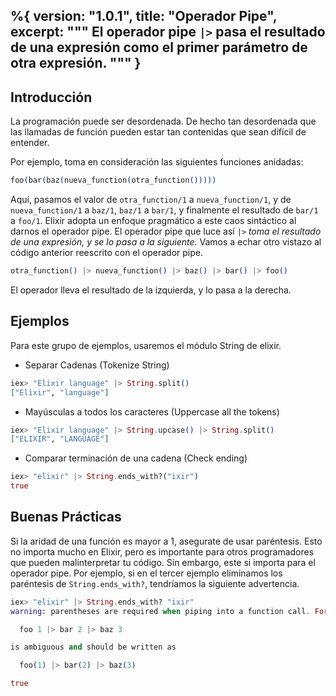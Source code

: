 %{
  version: "1.0.1",
  title: "Operador Pipe",
  excerpt: """
  El operador pipe `|>` pasa el resultado de una expresión como el primer parámetro de otra expresión.
  """
}
---

## Introducción

La programación puede ser desordenada.
De hecho tan desordenada que las llamadas de función pueden estar tan contenidas que sean difícil de entender.

Por ejemplo, toma en consideración las siguientes funciones anidadas:

```elixir
foo(bar(baz(nueva_function(otra_function()))))
```

Aquí, pasamos el valor de `otra_function/1` a `nueva_function/1`, y de `nueva_function/1` a `baz/1`, `baz/1` a `bar/1`, y finalmente el resultado de `bar/1` a `foo/1`.
Elixir adopta un enfoque pragmático a este caos sintáctico al darnos el operador pipe.
El operador pipe que luce así `|>` *toma el resultado de una expresión, y se lo pasa a la siguiente*.
Vamos a echar otro vistazo al código anterior reescrito con el operador pipe.

```elixir
otra_function() |> nueva_function() |> baz() |> bar() |> foo()
```

El operador lleva el resultado de la izquierda, y lo pasa a la derecha.

## Ejemplos

Para este grupo de ejemplos, usaremos el módulo String de elixir.

- Separar Cadenas (Tokenize String)

```elixir
iex> "Elixir language" |> String.split()
["Elixir", "language"]
```

- Mayúsculas a todos los caracteres (Uppercase all the tokens)

```elixir
iex> "Elixir language" |> String.upcase() |> String.split()
["ELIXIR", "LANGUAGE"]
```

- Comparar terminación de una cadena (Check ending)

```elixir
iex> "elixir" |> String.ends_with?("ixir")
true
```

## Buenas Prácticas

Si la aridad de una función es mayor a 1, asegurate de usar paréntesis.
Esto no importa mucho en Elixir, pero es importante para otros programadores que pueden malinterpretar tu código.
Sin embargo, este si importa para el operador pipe.
Por ejemplo, si en el tercer ejemplo eliminamos los paréntesis de `String.ends_with?`, tendríamos la siguiente advertencia.

```elixir
iex> "elixir" |> String.ends_with? "ixir"
warning: parentheses are required when piping into a function call. For example:

  foo 1 |> bar 2 |> baz 3

is ambiguous and should be written as

  foo(1) |> bar(2) |> baz(3)

true
```
